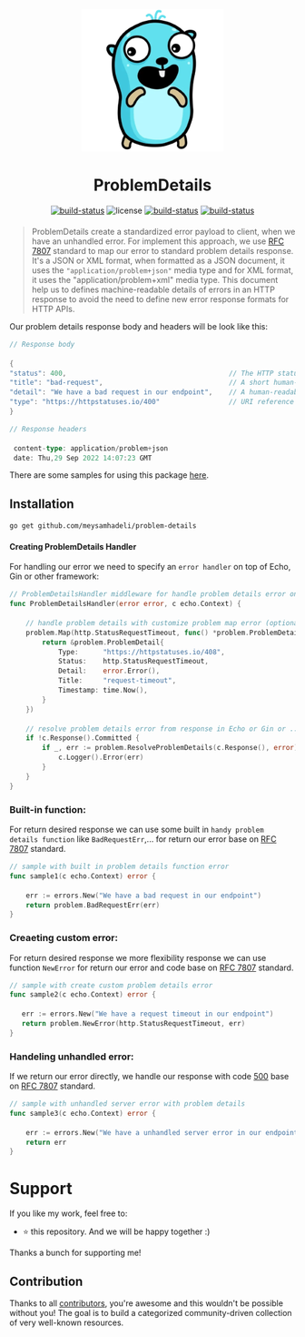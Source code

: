 <div align="center" style="margin-bottom:20px">
  <img src="assets/problem-details.png" alt="problem-details" />
  <h1>ProblemDetails</h1>
  <div align="center">
    <a href="https://github.com/meysamhadeli/problem-details/actions/workflows/ci.yml"><img alt="build-status" src="https://github.com/meysamhadeli/problem-details/actions/workflows/ci.yml/badge.svg?branch=main&style=flat-square"/></a>
    <a><img alt="license" src="https://img.shields.io/badge/go%20version-%3E=1.18-61CFDD.svg?style=flat-square"/></a>
    <a href="https://github.com/meysamhadeli/problem-details/blob/main/LICENSE"><img alt="build-status" src="https://img.shields.io/github/license/meysamhadeli/problem-details?color=%234275f5&style=flat-square"/></a>
    <a href="https://pkg.go.dev/github.com/meysamhadeli/problem-details"><img alt="build-status" src="https://pkg.go.dev/badge/github.com/meysamhadeli/problem-details"/></a>

  </div>
</div>


> ProblemDetails create a standardized error payload to client, when we have an unhandled error. For implement this approach, we use [RFC 7807](https://datatracker.ietf.org/doc/html/rfc7807) standard to map our error to standard problem details response. It's a JSON or XML format, when formatted as a JSON document, it uses the `"application/problem+json"` media type and for XML format, it uses the "application/problem+xml" media type. This document help us to defines machine-readable details of errors in an HTTP response to avoid the need to define new error response formats for HTTP APIs.

Our problem details response body and headers will be look like this:
```go
// Response body

{
"status": 400,                                        // The HTTP status code generated on the problem occurrence
"title": "bad-request",                               // A short human-readable problem summary
"detail": "We have a bad request in our endpoint",    // A human-readable explanation for what exactly happened
"type": "https://httpstatuses.io/400"                 // URI reference to identify the problem type
}
```
```go
// Response headers

 content-type: application/problem+json
 date: Thu,29 Sep 2022 14:07:23 GMT 
```
There are some samples for using this package [here](./sample/cmd/main.go).

## Installation

```bash
go get github.com/meysamhadeli/problem-details
```

#### Creating ProblemDetails Handler
For handling our error we need to specify an `error handler` on top of Echo, Gin or other framework:
```go
// ProblemDetailsHandler middleware for handle problem details error on top of echo or gin or ...
func ProblemDetailsHandler(error error, c echo.Context) {
	
	// handle problem details with customize problem map error (optional)
	problem.Map(http.StatusRequestTimeout, func() *problem.ProblemDetail {
		return &problem.ProblemDetail{
			Type:      "https://httpstatuses.io/408",
			Status:    http.StatusRequestTimeout,
			Detail:    error.Error(),
			Title:     "request-timeout",
			Timestamp: time.Now(),
		}
	})

	// resolve problem details error from response in Echo or Gin or ...
	if !c.Response().Committed {
		if _, err := problem.ResolveProblemDetails(c.Response(), error); err != nil {
			c.Logger().Error(err)
		}
	}
}
```

### Built-in function:

For return desired response we can use some built in `handy problem details function` like `BadRequestErr`,... for return our error base on [RFC 7807](https://datatracker.ietf.org/doc/html/rfc7807) standard.

```go
// sample with built in problem details function error
func sample1(c echo.Context) error {

	err := errors.New("We have a bad request in our endpoint")
	return problem.BadRequestErr(err)
}
```
### Creaeting custom error:

For return desired response we more flexibility response we can use function `NewError` for return our error and code base on [RFC 7807](https://datatracker.ietf.org/doc/html/rfc7807) standard.
 
 ```go
 // sample with create custom problem details error
func sample2(c echo.Context) error {

	err := errors.New("We have a request timeout in our endpoint")
	return problem.NewError(http.StatusRequestTimeout, err)
}
 ```
### Handeling unhandled error:

If we return our error directly, we handle our response with code [500](https://httpstatuses.io/500) base on [RFC 7807](https://datatracker.ietf.org/doc/html/rfc7807) standard. 

```go
// sample with unhandled server error with problem details
func sample3(c echo.Context) error {

	err := errors.New("We have a unhandled server error in our endpoint")
	return err
}
```

# Support

If you like my work, feel free to:

- ⭐ this repository. And we will be happy together :)

Thanks a bunch for supporting me!

## Contribution

Thanks to all [contributors](https://github.com/meysamhadeli/problem-details/graphs/contributors), you're awesome and this wouldn't be possible without you! The goal is to build a categorized community-driven collection of very well-known resources.
